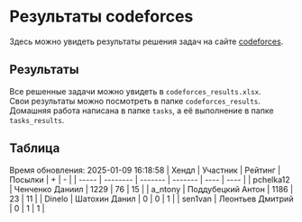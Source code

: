 # Результаты codeforces
Здесь можно увидеть результаты решения задач на сайте [codeforces](https://codeforces.com). 

## Результаты
Все решенные задачи можно увидеть в `codeforces_results.xlsx`.   
Свои результаты можно посмотреть в папке `codeforces_results`.  
Домашняя работа написана в папке `tasks`, а её выполнение в папке `tasks_results`.

## Таблица
Время обновления: 2025-01-09 16:18:58
| Хендл | Участник | Рейтинг | Посылки | +    | -    |
| ----- | -------- | ------- | ------- | ---- | ---- |
| pchelka12 | Ченченко Даниил | 1229 | 76 | 15 |
| a_ntony | Поддубецкий Антон | 1186 | 23 | 11 |
| Dinelo | Шатохин Данил | 0 | 0 | 1 |
| sen1van | Леонтьев Дмитрий | 0 | 1 | 1 |
